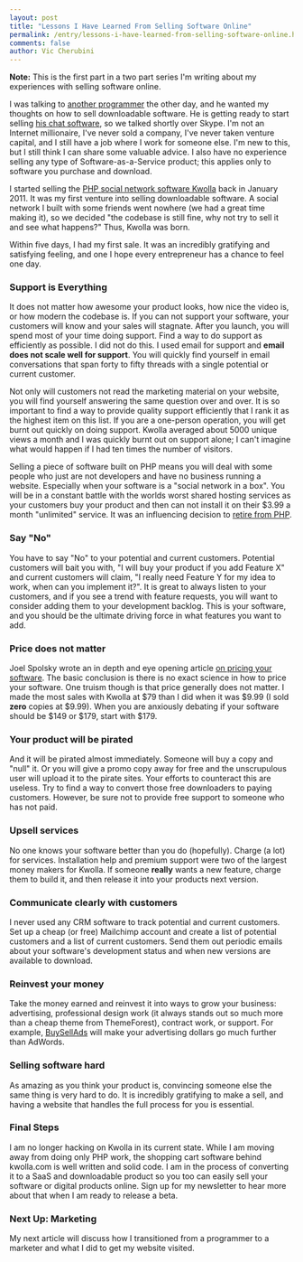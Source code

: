 ```yaml
---
layout: post
title: "Lessons I Have Learned From Selling Software Online"
permalink: /entry/lessons-i-have-learned-from-selling-software-online.html
comments: false
author: Vic Cherubini
---
```


**Note:** This is the first part in a two part series I'm writing about my experiences with selling software online.

I was talking to [another programmer](http://www.vancelucas.com/) the other day, and he wanted my thoughts on how to sell downloadable software. He is getting ready to start selling [his chat software](http://kikuchat.com/), so we talked shortly over Skype. I'm not an Internet millionaire, I've never sold a company, I've never taken venture capital, and I still have a job where I work for someone else. I'm new to this, but I still think I can share some valuable advice. I also have no experience selling any type of Software-as-a-Service product; this applies only to software you purchase and download.

I started selling the [PHP social network software Kwolla](http://kwolla.com) back in January 2011. It was my first venture into selling downloadable software. A social network I built with some friends went nowhere (we had a great time making it), so we decided "the codebase is still fine, why not try to sell it and see what happens?" Thus, Kwolla was born.

Within five days, I had my first sale. It was an incredibly gratifying and satisfying feeling, and one I hope every entrepreneur has a chance to feel one day.

### Support is Everything
It does not matter how awesome your product looks, how nice the video is, or how modern the codebase is. If you can not support your software, your customers will know and your sales will stagnate. After you launch, you will spend most of your time doing support. Find a way to do support as efficiently as possible. I did not do this. I used email for support and **email does not scale well for support**. You will quickly find yourself in email conversations that span forty to fifty threads with a single potential or current customer.

Not only will customers not read the marketing material on your website, you will find yourself answering the same question over and over. It is so important to find a way to provide quality support efficiently that I rank it as the highest item on this list. If you are a one-person operation, you will get burnt out quickly on doing support. Kwolla averaged about 5000 unique views a month and I was quickly burnt out on support alone; I can't imagine what would happen if I had ten times the number of visitors.

Selling a piece of software built on PHP means you will deal with some people who just are not developers and have no business running a website. Especially when your software is a "social network in a box". You will be in a constant battle with the worlds worst shared hosting services as your customers buy your product and then can not install it on their $3.99 a month "unlimited" service. It was an influencing decision to [retire from PHP](/entry/im-retiring-from-php).

### Say "No"
You have to say "No" to your potential and current customers. Potential customers will bait you with, "I will buy your product if you add Feature X" and current customers will claim, "I really need Feature Y for my idea to work, when can you implement it?". It is great to always listen to your customers, and if you see a trend with feature requests, you will want to consider adding them to your development backlog. This is your software, and you should be the ultimate driving force in what features you want to add.

### Price does not matter
Joel Spolsky wrote an in depth and eye opening article [on pricing your software](http://www.joelonsoftware.com/articles/CamelsandRubberDuckies.html). The basic conclusion is there is no exact science in how to price your software. One truism though is that price generally does not matter. I made the most sales with Kwolla at $79 than I did when it was $9.99 (I sold **zero** copies at $9.99). When you are anxiously debating if your software should be $149 or $179, start with $179.

### Your product will be pirated
And it will be pirated almost immediately. Someone will buy a copy and "null" it. Or you will give a promo copy away for free and the unscrupulous user will upload it to the pirate sites. Your efforts to counteract this are useless. Try to find a way to convert those free downloaders to paying customers. However, be sure not to provide free support to someone who has not paid.

### Upsell services
No one knows your software better than you do (hopefully). Charge (a lot) for services. Installation help and premium support were two of the largest money makers for Kwolla. If someone **really** wants a new feature, charge them to build it, and then release it into your products next version.

### Communicate clearly with customers
I never used any CRM software to track potential and current customers. Set up a cheap (or free) Mailchimp account and create a list of potential customers and a list of current customers. Send them out periodic emails about your software's development status and when new versions are available to download.

### Reinvest your money
Take the money earned and reinvest it into ways to grow your business: advertising, professional design work (it always stands out so much more than a cheap theme from ThemeForest), contract work, or support. For example, [BuySellAds](http://buysellads.com) will make your advertising dollars go much further than AdWords.

### Selling software hard
As amazing as you think your product is, convincing someone else the same thing is very hard to do. It is incredibly gratifying to make a sell, and having a website that handles the full process for you is essential.

### Final Steps
I am no longer hacking on Kwolla in its current state. While I am moving away from doing only PHP work, the shopping cart software behind kwolla.com is well written and solid code. I am in the process of converting it to a SaaS and downloadable product so you too can easily sell your software or digital products online. Sign up for my newsletter to hear more about that when I am ready to release a beta.

### Next Up: Marketing
My next article will discuss how I transitioned from a programmer to a marketer and what I did to get my website visited.
